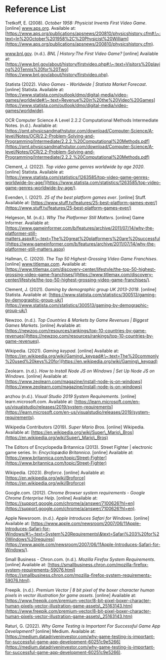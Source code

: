 # Reference List

Tretkoff, E. (2008). _October 1958: Physicist Invents First Video Game_. \[online] www.aps.org. Available at: [https://www.aps.org/publications/apsnews/200810/physicshistory.cfm#:\~:text=In%20October%201958%2C%20Physicist%20William](https://www.aps.org/publications/apsnews/200810/physicshistory.cfm).

‌www.bnl.gov. (n.d.). _BNL | History:The First Video Game?_ \[online] Available at: [https://www.bnl.gov/about/history/firstvideo.php#:\~:text=Visitors%20playing%20Tennis%20for%20Two](https://www.bnl.gov/about/history/firstvideo.php).

‌Statista (2022). _Video Games - Worldwide | Statista Market Forecast_. \[online] Statista. Available at: [https://www.statista.com/outlook/dmo/digital-media/video-games/worldwide#:\~:text=Revenue%20in%20the%20Video%20Games](https://www.statista.com/outlook/dmo/digital-media/video-games/worldwide).

OCR Computer Science A Level 2.2.2 Computational Methods Intermediate Notes. (n.d.). Available at: [https://pmt.physicsandmathstutor.com/download/Computer-Science/A-level/Notes/OCR/2.2-Problem-Solving-and-Programming/Intermediate/2.2.2.%20Computational%20Methods.pdf](https://pmt.physicsandmathstutor.com/download/Computer-Science/A-level/Notes/OCR/2.2-Problem-Solving-and-Programming/Intermediate/2.2.2.%20Computational%20Methods.pdf)

‌Clement, J. (2022). _Top video game genres worldwide by age 2020_. \[online] Statista. Available at: [https://www.statista.com/statistics/1263585/top-video-game-genres-worldwide-by-age/](https://www.statista.com/statistics/1263585/top-video-game-genres-worldwide-by-age/).

‌Evenden, I. (2021). _25 of the best platform games ever_. \[online] Stuff. Available at: [https://www.stuff.tv/features/25-best-platform-games-ever/](https://www.stuff.tv/features/25-best-platform-games-ever/)

‌Helgeson, M. (n.d.). _Why The Platformer Still Matters_. \[online] Game Informer. Available at: [https://www.gameinformer.com/b/features/archive/2011/07/14/why-the-platformer-still-matters.aspx#:\~:text=The%20great%20platformers%20are%20successful](https://www.gameinformer.com/b/features/archive/2011/07/14/why-the-platformer-still-matters.aspx)

‌Hallman, C. (2020). _The Top 50 Highest-Grossing Video Game Franchises_. \[online] www.titlemax.com. Available at: [https://www.titlemax.com/discovery-center/lifestyle/the-top-50-highest-grossing-video-game-franchises/](https://www.titlemax.com/discovery-center/lifestyle/the-top-50-highest-grossing-video-game-franchises/).

‌Clement, J. (2021). _Gaming by demographic group UK 2013-2018_. \[online] Statista. Available at: [https://www.statista.com/statistics/300513/gaming-by-demographic-group-uk/](https://www.statista.com/statistics/300513/gaming-by-demographic-group-uk/)

Newzoo. (n.d.). _Top Countries & Markets by Game Revenues | Biggest Games Markets_. \[online] Available at: [https://newzoo.com/resources/rankings/top-10-countries-by-game-revenues](https://newzoo.com/resources/rankings/top-10-countries-by-game-revenues).

Wikipedia. (2021). _Gaming keypad_. \[online] Available at: [https://en.wikipedia.org/wiki/Gaming\_keypad#:\~:text=The%20commonly%20used%20keys%20for](https://en.wikipedia.org/wiki/Gaming\_keypad)

‌Zeolearn. (n.d.). _How to Install Node JS on Windows | Set Up Node JS on Windows_. \[online] Available at: [https://www.zeolearn.com/magazine/install-node-js-on-windows](https://www.zeolearn.com/magazine/install-node-js-on-windows)

anzhou (n.d.). _Visual Studio 2019 System Requirements_. \[online] learn.microsoft.com. Available at: [https://learn.microsoft.com/en-us/visualstudio/releases/2019/system-requirements](https://learn.microsoft.com/en-us/visualstudio/releases/2019/system-requirements).

Wikipedia Contributors (2019). _Super Mario Bros._ \[online] Wikipedia. Available at: [https://en.wikipedia.org/wiki/Super\_Mario\_Bros](https://en.wikipedia.org/wiki/Super\_Mario\_Bros)

The Editors of Encyclopedia Britannica (2013). Street Fighter | electronic game series. In: _Encyclopædia Britannica_. \[online] Available at: [https://www.britannica.com/topic/Street-Fighter](https://www.britannica.com/topic/Street-Fighter)

Wikipedia. (2023). _Broforce_. \[online] Available at: [https://en.wikipedia.org/wiki/Broforce](https://en.wikipedia.org/wiki/Broforce)

Google.com. (2012). _Chrome Browser system requirements - Google Chrome Enterprise Help_. \[online] Available at: [https://support.google.com/chrome/a/answer/7100626?hl=en](https://support.google.com/chrome/a/answer/7100626?hl=en).

Apple Newsroom. (n.d.). _Apple Introduces Safari for Windows_. \[online] Available at: [https://www.apple.com/newsroom/2007/06/11Apple-Introduces-Safari-for-Windows/#:\~:text=System%20Requirements\&text=Safari%203%20for%20Windows%20requires](https://www.apple.com/newsroom/2007/06/11Apple-Introduces-Safari-for-Windows/).

Small Business - Chron.com. (n.d.). _Mozilla Firefox System Requirements_. \[online] Available at: [https://smallbusiness.chron.com/mozilla-firefox-system-requirements-59076.html](https://smallbusiness.chron.com/mozilla-firefox-system-requirements-59076.html).

‌Freepik. (n.d.). _Premium Vector | 8 bit pixel of the boxer character human pixels in vector illustration for game assets_. \[online] Available at: [https://www.freepik.com/premium-vector/8-bit-pixel-boxer-character-human-pixels-vector-illustration-game-assets\_25163143.htm](https://www.freepik.com/premium-vector/8-bit-pixel-boxer-character-human-pixels-vector-illustration-game-assets\_25163143.htm)

Raturi, G. (2022). _Why Game Testing is Important For Successful Game App Development?_ \[online] Medium. Available at: [https://medium.datadriveninvestor.com/why-game-testing-is-important-for-successful-game-app-development-60251c9e5266](https://medium.datadriveninvestor.com/why-game-testing-is-important-for-successful-game-app-development-60251c9e5266).



‌

‌

‌

‌

‌





‌
